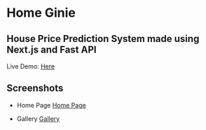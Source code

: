 # Home Ginie

## House Price Prediction System made using Next.js and Fast API

Live Demo: [Here](https://home-ginie.vercel.app/)

## Screenshots

- Home Page
[Home Page](/screenshots/home.jpg)

- Gallery
[Gallery](/screenshots/gallery.jpg)
